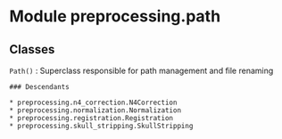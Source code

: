 Module preprocessing.path
=========================

Classes
-------

`Path()`
:   Superclass responsible for path management and file renaming

    ### Descendants

    * preprocessing.n4_correction.N4Correction
    * preprocessing.normalization.Normalization
    * preprocessing.registration.Registration
    * preprocessing.skull_stripping.SkullStripping